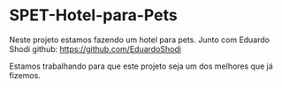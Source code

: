 # SPET-Hotel-para-Pets
Neste projeto estamos fazendo um hotel para pets. Junto com Eduardo Shodi github: https://github.com/EduardoShodi

Estamos trabalhando para que este projeto seja um dos melhores que já fizemos.
